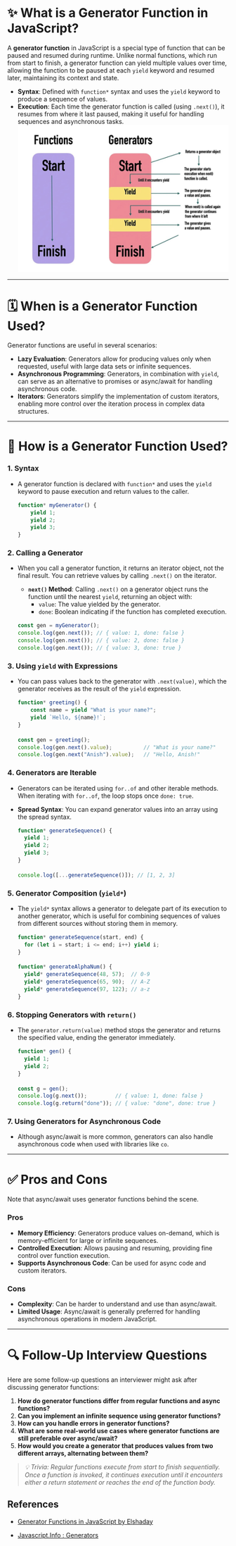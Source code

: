 # ✨ What is a Generator Function in JavaScript?

A **generator function** in JavaScript is a special type of function that can be paused and resumed during runtime. Unlike normal functions, which run from start to finish, a generator function can yield multiple values over time, allowing the function to be paused at each `yield` keyword and resumed later, maintaining its context and state.

- **Syntax**: Defined with `function*` syntax and uses the `yield` keyword to produce a sequence of values.
- **Execution**: Each time the generator function is called (using `.next()`), it resumes from where it last paused, making it useful for handling sequences and asynchronous tasks.
![alt text](../../../11_Resources/images_used/generator.jpg)

---

# 🗓 When is a Generator Function Used?

Generator functions are useful in several scenarios:

- **Lazy Evaluation**: Generators allow for producing values only when requested, useful with large data sets or infinite sequences.
- **Asynchronous Programming**: Generators, in combination with `yield`, can serve as an alternative to promises or async/await for handling asynchronous code.
- **Iterators**: Generators simplify the implementation of custom iterators, enabling more control over the iteration process in complex data structures.

---

# 🚙 How is a Generator Function Used?

### 1. Syntax

- A generator function is declared with `function*` and uses the `yield` keyword to pause execution and return values to the caller.

   ```javascript
   function* myGenerator() {
       yield 1;
       yield 2;
       yield 3;
   }
   ```

### 2. Calling a Generator

- When you call a generator function, it returns an iterator object, not the final result. You can retrieve values by calling `.next()` on the iterator.

  - **`next()` Method**: Calling `.next()` on a generator object runs the function until the nearest `yield`, returning an object with:
    - `value`: The value yielded by the generator.
    - `done`: Boolean indicating if the function has completed execution.

   ```javascript
   const gen = myGenerator();
   console.log(gen.next()); // { value: 1, done: false }
   console.log(gen.next()); // { value: 2, done: false }
   console.log(gen.next()); // { value: 3, done: true }
   ```

### 3. Using `yield` with Expressions

- You can pass values back to the generator with `.next(value)`, which the generator receives as the result of the `yield` expression.

   ```javascript
   function* greeting() {
       const name = yield "What is your name?";
       yield `Hello, ${name}!`;
   }

   const gen = greeting();
   console.log(gen.next().value);          // "What is your name?"
   console.log(gen.next("Anish").value);   // "Hello, Anish!"
   ```

### 4. Generators are Iterable

- Generators can be iterated using `for..of` and other iterable methods. When iterating with `for..of`, the loop stops once `done: true`.
- **Spread Syntax**: You can expand generator values into an array using the spread syntax.

   ```javascript
   function* generateSequence() {
     yield 1;
     yield 2;
     yield 3;
   }

   console.log([...generateSequence()]); // [1, 2, 3]
   ```

### 5. Generator Composition (`yield*`)

- The `yield*` syntax allows a generator to delegate part of its execution to another generator, which is useful for combining sequences of values from different sources without storing them in memory.

   ```javascript
   function* generateSequence(start, end) {
     for (let i = start; i <= end; i++) yield i;
   }

   function* generateAlphaNum() {
     yield* generateSequence(48, 57);  // 0-9
     yield* generateSequence(65, 90);  // A-Z
     yield* generateSequence(97, 122); // a-z
   }
   ```

### 6. Stopping Generators with `return()`

- The `generator.return(value)` method stops the generator and returns the specified value, ending the generator immediately.

   ```javascript
   function* gen() {
     yield 1;
     yield 2;
   }

   const g = gen();
   console.log(g.next());         // { value: 1, done: false }
   console.log(g.return("done")); // { value: "done", done: true }
   ```

### 7. Using Generators for Asynchronous Code

- Although async/await is more common, generators can also handle asynchronous code when used with libraries like `co`.

---

# ✅ Pros and Cons

Note that async/await uses generator functions behind the scene.

### Pros

- **Memory Efficiency**: Generators produce values on-demand, which is memory-efficient for large or infinite sequences.
- **Controlled Execution**: Allows pausing and resuming, providing fine control over function execution.
- **Supports Asynchronous Code**: Can be used for async code and custom iterators.

### Cons

- **Complexity**: Can be harder to understand and use than async/await.
- **Limited Usage**: Async/await is generally preferred for handling asynchronous operations in modern JavaScript.

---

# 🔍 Follow-Up Interview Questions

Here are some follow-up questions an interviewer might ask after discussing generator functions:

1. **How do generator functions differ from regular functions and async functions?**
2. **Can you implement an infinite sequence using generator functions?**
3. **How can you handle errors in generator functions?**
4. **What are some real-world use cases where generator functions are still preferable over async/await?**
5. **How would you create a generator that produces values from two different arrays, alternating between them?**

> *💡 Trivia: Regular functions execute from start to finish sequentially. Once a function is invoked, it continues execution until it encounters either a return statement or reaches the end of the function body.*

## References

- [Generator Functions in JavaScript by Elshaday](https://elshaday.medium.com/generator-functions-in-js-25037e6afa16)

- [Javascript.Info : Generators](https://javascript.info/generators)
